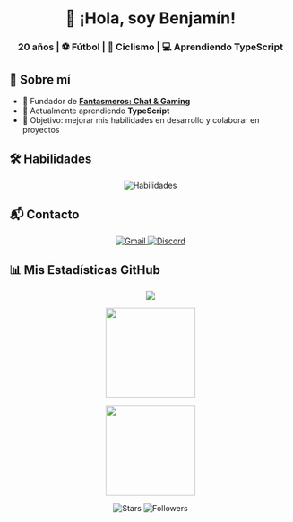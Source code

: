 <h1 align="center">👋 ¡Hola, soy Benjamín!</h1>
<h3 align="center">20 años | ⚽ Fútbol | 🚴 Ciclismo | 💻 Aprendiendo TypeScript</h3>

## 🚀 Sobre mí
- 👻 Fundador de [**Fantasmeros: Chat & Gaming**](https://discord.gg/3QtWPTu4f7)  
- 🌱 Actualmente aprendiendo **TypeScript**  
- 🎯 Objetivo: mejorar mis habilidades en desarrollo y colaborar en proyectos

## 🛠️ Habilidades
<p align="center">
  <img src="https://skillicons.dev/icons?i=c,cpp,py,html,js,ts" alt="Habilidades" />
</p>

## 📬 Contacto
<p align="center">
  <a href="mailto:avalos.castillo.benjamin@gmail.com" title="Envíame un correo">
    <img src="https://skillicons.dev/icons?i=gmail" alt="Gmail" />
  </a>
  <a href="https://discord.gg/3QtWPTu4f7" title="Únete a mi Discord">
    <img src="https://skillicons.dev/icons?i=discord" alt="Discord" />
  </a>
</p>

## 📊 Mis Estadísticas GitHub
<p align="center">
  <img src="https://github-profile-trophy.vercel.app/?username=benjzkk&theme=blueberry&no-frame=true&no-bg=true&margin-w=15" />
</p>

<p align="center">
  <img src="https://github-readme-stats.vercel.app/api?username=benjzkk&theme=blueberry&count_private=true&hide_border=true&show_icons=true" height="160" />
</p>

<p align="center">
  <img src="https://github-readme-stats.vercel.app/api/top-langs/?username=benjzkk&layout=compact&theme=blueberry&count_private=true&hide_border=true" height="160" />
</p>

<p align="center">
  <img src="https://img.shields.io/github/stars/benjzkk" alt="Stars" />
  <img src="https://img.shields.io/github/followers/benjzkk" alt="Followers" />
</p>
